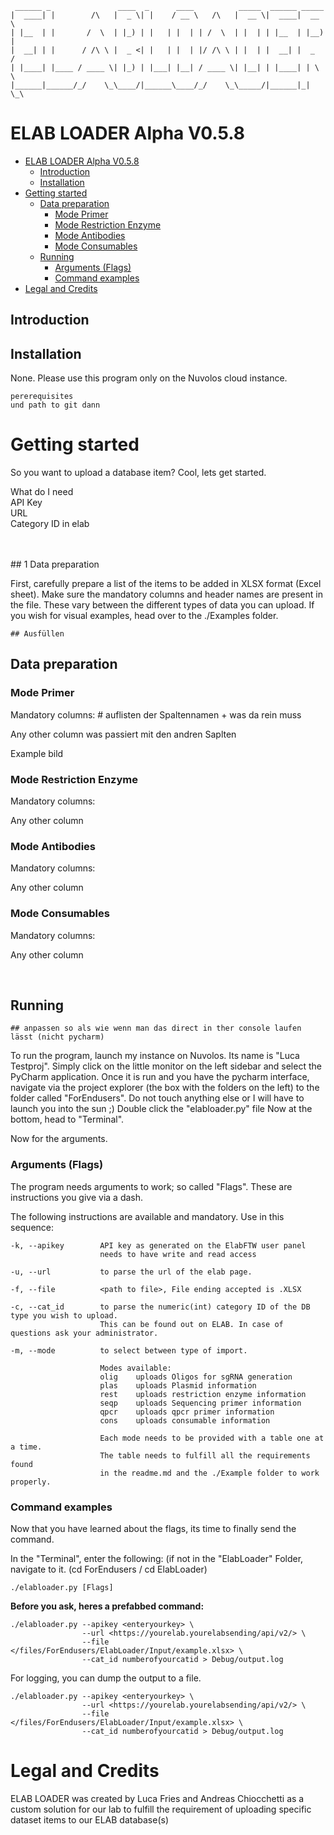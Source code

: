     ______ _               ____  _      ____          _____  ______ _____  
    |  ____| |        /\   |  _ \| |    / __ \   /\   |  __ \|  ____|  __ \ 
    | |__  | |       /  \  | |_) | |   | |  | | /  \  | |  | | |__  | |__) |
    |  __| | |      / /\ \ |  _ <| |   | |  | |/ /\ \ | |  | |  __| |  _  / 
    | |____| |____ / ____ \| |_) | |___| |__| / ____ \| |__| | |____| | \ \ 
    |______|______/_/    \_\____/|______\____/_/    \_\_____/|______|_|  \_\
# ELAB LOADER Alpha V0.5.8

<!-- TOC -->
* [ELAB LOADER Alpha V0.5.8](#elab-loader-alpha-v058)
  * [Introduction](#introduction)
  * [Installation](#installation)
* [Getting started](#getting-started)
  * [Data preparation](#data-preparation)
    * [Mode Primer](#mode-primer)
    * [Mode Restriction Enzyme](#mode-restriction-enzyme)
    * [Mode Antibodies](#mode-antibodies)
    * [Mode Consumables](#mode-consumables)
  * [Running](#running)
    * [Arguments (Flags)](#arguments--flags-)
    * [Command examples](#command-examples)
* [Legal and Credits](#legal-and-credits)
<!-- TOC -->

<!--- ADD EULA AND LEGAL AT END  --->
<!--- Check numbering and structure of titles  --->
<!--- Fill mode dummies  --->

## Introduction



## Installation

None. Please use this program only on the Nuvolos cloud instance.

```
pererequisites 
und path to git dann 
```

# Getting started

So you want to upload a database item? Cool, lets get started.

What do I need<br>
API Key <br>
URL <br>
Category ID in elab 
 

<br>
<br>
## 1 Data preparation

First, carefully prepare a list of the items to be added in XLSX format (Excel sheet).
Make sure the mandatory columns and header names are present in the file. These vary between the different types of data you can upload. 
If you wish for visual examples, head over to the ./Examples folder.
```plain
## Ausfüllen  
```

## Data preparation 

### Mode Primer

Mandatory columns:
\# auflisten der Spaltennamen \+ was da rein muss 

Any other column 
was passiert mit den andren Saplten 

Example bild 

### Mode Restriction Enzyme

Mandatory columns:

Any other column 
 

### Mode Antibodies 

Mandatory columns:

Any other column 

### Mode Consumables

Mandatory columns:

Any other column 

<br>

## Running 

```
## anpassen so als wie wenn man das direct in ther console laufen lässt (nicht pycharm)
```

To run the program, launch my instance on Nuvolos. Its name is "Luca Testproj".
Simply click on the little monitor on the left sidebar and select the PyCharm application.
Once it is run and you have the pycharm interface, navigate via the project explorer
(the box with the folders on the left) to the folder called "ForEndusers".
Do not touch anything else or I will have to launch you into the sun ;)
Double click the "elabloader.py" file
Now at the bottom, head to "Terminal".

Now for the arguments.

### Arguments (Flags)

The program needs arguments to work; so called "Flags". These are instructions you give via a dash.

The following instructions are available and mandatory. Use in this sequence:
``` 
-k, --apikey        API key as generated on the ElabFTW user panel
                    needs to have write and read access
           
-u, --url           to parse the url of the elab page.
            
-f, --file          <path to file>, File ending accepted is .XLSX

-c, --cat_id        to parse the numeric(int) category ID of the DB type you wish to upload.
                    This can be found out on ELAB. In case of questions ask your administrator.
                    
-m, --mode          to select between type of import.
            
                    Modes available:
                    olig    uploads Oligos for sgRNA generation
                    plas    uploads Plasmid information 
                    rest    uploads restriction enzyme information 
                    seqp    uploads Sequencing primer information
                    qpcr    uploads qpcr primer information
                    cons    uploads consumable information 
                                
                    Each mode needs to be provided with a table one at a time. 
                    The table needs to fulfill all the requirements found
                    in the readme.md and the ./Example folder to work properly.

```

### Command examples

Now that you have learned about the flags, its time to finally send the command.

In the "Terminal", enter the following:
(if not in the "ElabLoader" Folder, navigate to it. (cd ForEndusers / cd ElabLoader)

```shell
./elabloader.py [Flags]
```

**Before you ask, heres a prefabbed command:**

```shell
./elabloader.py --apikey <enteryourkey> \ 
                --url <https://yourelab.yourelabsending/api/v2/> \
                --file </files/ForEndusers/ElabLoader/Input/example.xlsx> \
                --cat_id numberofyourcatid > Debug/output.log
```


For logging, you can dump the output to a file. 

```shell
./elabloader.py --apikey <enteryourkey> \ 
                --url <https://yourelab.yourelabsending/api/v2/> \
                --file </files/ForEndusers/ElabLoader/Input/example.xlsx> \
                --cat_id numberofyourcatid > Debug/output.log
```

# Legal and Credits

ELAB LOADER was created by Luca Fries and Andreas Chiocchetti 
as a custom solution for our lab to fulfill the requirement of uploading specific dataset items to our  ELAB database(s)


